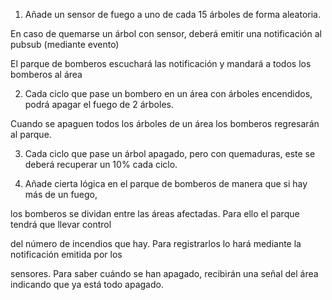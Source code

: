 1) Añade un sensor de fuego a uno de cada 15 árboles de forma aleatoria.

En caso de quemarse un árbol con sensor, deberá emitir una notificación al pubsub (mediante evento) 

El parque de bomberos escuchará las notificación y mandará a todos los bomberos al área



2) Cada ciclo que pase un bombero en un área con árboles encendidos, podrá apagar el fuego de 2 árboles.

Cuando se apaguen todos los árboles de un área los bomberos regresarán al parque.



3) Cada ciclo que pase un árbol apagado, pero con quemaduras, este se deberá recuperar un 10% cada ciclo.



4) Añade cierta lógica en el parque de bomberos de manera que si hay más de un fuego, 

los bomberos se dividan entre las áreas afectadas. Para ello el parque tendrá que llevar control

del número de incendios que hay. Para registrarlos lo hará mediante la notificación emitida por los 

sensores. Para saber cuándo se han apagado, recibirán una señal del área indicando que ya está todo apagado.